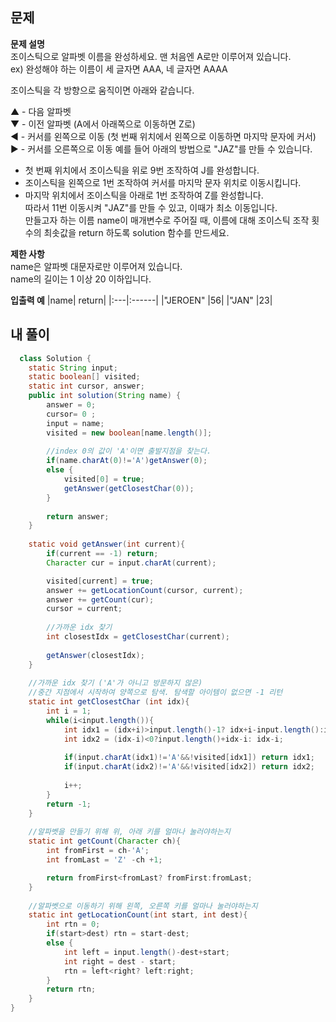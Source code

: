 ## 문제
**문제 설명**  
조이스틱으로 알파벳 이름을 완성하세요. 맨 처음엔 A로만 이루어져 있습니다.  
ex) 완성해야 하는 이름이 세 글자면 AAA, 네 글자면 AAAA  
  
조이스틱을 각 방향으로 움직이면 아래와 같습니다.  
  
▲ - 다음 알파벳   
▼ - 이전 알파벳 (A에서 아래쪽으로 이동하면 Z로)   
◀ - 커서를 왼쪽으로 이동 (첫 번째 위치에서 왼쪽으로 이동하면 마지막 문자에 커서)  
▶ - 커서를 오른쪽으로 이동 
예를 들어 아래의 방법으로 "JAZ"를 만들 수 있습니다.  
  
- 첫 번째 위치에서 조이스틱을 위로 9번 조작하여 J를 완성합니다.  
- 조이스틱을 왼쪽으로 1번 조작하여 커서를 마지막 문자 위치로 이동시킵니다.  
- 마지막 위치에서 조이스틱을 아래로 1번 조작하여 Z를 완성합니다.   
따라서 11번 이동시켜 "JAZ"를 만들 수 있고, 이때가 최소 이동입니다.  
만들고자 하는 이름 name이 매개변수로 주어질 때, 이름에 대해 조이스틱 조작 횟수의 최솟값을 return 하도록 solution 함수를 만드세요.  

**제한 사항**  
name은 알파벳 대문자로만 이루어져 있습니다.  
name의 길이는 1 이상 20 이하입니다.  

**입출력 예**
|name|	return|
|:---|:------|
|"JEROEN"	|56|
|"JAN"	|23|


## 내 풀이
```java
  class Solution {
    static String input;    
    static boolean[] visited;
    static int cursor, answer;
    public int solution(String name) {
        answer = 0;
        cursor= 0 ;
        input = name;
        visited = new boolean[name.length()];
        
        //index 0의 값이 'A'이면 출발지점을 찾는다.
        if(name.charAt(0)!='A')getAnswer(0);
        else { 
            visited[0] = true; 
            getAnswer(getClosestChar(0));
        }
        
        return answer;
    }
    
    static void getAnswer(int current){
        if(current == -1) return;
        Character cur = input.charAt(current);   

        visited[current] = true;
        answer += getLocationCount(cursor, current);
        answer += getCount(cur);
        cursor = current;   
        
        //가까운 idx 찾기  
        int closestIdx = getClosestChar(current);
      
        getAnswer(closestIdx);
    }
    
    //가까운 idx 찾기 ('A'가 아니고 방문하지 않은)
    //중간 지점에서 시작하여 양쪽으로 탐색. 탐색할 아이템이 없으면 -1 리턴
    static int getClosestChar (int idx){
        int i = 1;       
        while(i<input.length()){
            int idx1 = (idx+i)>input.length()-1? idx+i-input.length():idx+i;
            int idx2 = (idx-i)<0?input.length()+idx-i: idx-i;
            
            if(input.charAt(idx1)!='A'&&!visited[idx1]) return idx1;
            if(input.charAt(idx2)!='A'&&!visited[idx2]) return idx2;
                
            i++;
        }
        return -1;
    }
    
    //알파벳을 만들기 위해 위, 아래 키를 얼마나 눌러야하는지 
    static int getCount(Character ch){
        int fromFirst = ch-'A';
        int fromLast = 'Z' -ch +1;

        return fromFirst<fromLast? fromFirst:fromLast; 
    }
    
    //알파벳으로 이동하기 위해 왼쪽, 오른쪽 키를 얼마나 눌러야하는지
    static int getLocationCount(int start, int dest){
        int rtn = 0;
        if(start>dest) rtn = start-dest;
        else {
            int left = input.length()-dest+start;
            int right = dest - start;
            rtn = left<right? left:right;
        }
        return rtn;
    }
}
```
